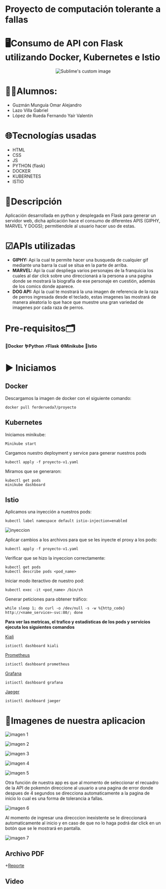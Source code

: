# Proyecto de computación tolerante a fallas

# 🖥Consumo de API con Flask utilizando Docker, Kubernetes e Istio
<p align="center">
 <img src="https://user-images.githubusercontent.com/86528554/205555513-9d28d7e8-7b87-4d0c-a346-cb1e939229b1.gif" alt="Sublime's custom image"/>
</p>

# 🧑‍💻Alumnos:
 - Guzmán Munguía Omar Alejandro
 - Lazo Villa Gabriel
 - López de Rueda Fernando Yaír Valentín


# 🌐Tecnologías usadas
 - HTML
 - CSS
 - JS
 - PYTHON (flask)
 - DOCKER
 - KUBERNETES
 - ISTIO

# 📑Descripción

Aplicación desarrollada en python y desplegada en Flask para generar un servidor web, dicha aplicación
hace el consumo de diferentes APIS (GIPHY, MARVEL Y DOGS); permitiendole al usuario hacer uso de estas.

# ☑APIs utilizadas
 - **GIPHY:** Api la cual te permite hacer una busqueda de cualquier gif mediante una barra la cual se situa en la parte de arriba.
 - **MARVEL:** Api la cual despliega varios personajes de la franquicia los cuales al dar click sobre uno direccionará a la persona a una pagína donde se mostrará la biografía de ese personaje en cuestión, además de los comics donde aparece.
  - **DOG API:** Api la cual te mostrará la una imagen de referencia de la raza de perros ingresada desde el teclado, estas imagenes las mostrará de manera aleatoria lo que hace que muestre una gran variedad de imagenes por cada raza de perros.


# Pre-requisitos🗂

**🐳Docker**
**🪱Python**
**⚡Flask**
**⚙Minikube**
**📁Istio**

# ▶ Iniciamos
Docker
---
Descargamos la imagen de docker con el siguiente comando:
```
docker pull ferderueda7/proyecto
```
Kubernetes
---
Iniciamos minikube:
```
Minikube start
```

Cargamos nuestro deployment y service para generar nuestros pods
```
kubectl apply -f proyecto-v1.yaml
```

Miramos que se generaron:
```
kubectl get pods
minikube dashboard
```
Istio
---
Aplicamos una inyección a nuestros pods:
```
kubectl label namespace default istio-injection=enabled
```
![inyeccion](https://user-images.githubusercontent.com/114009509/205819529-e0312433-0cd0-4287-8625-8f0e80046a77.png)

Aplicar cambios a los archivos para que se les inyecte el proxy a los pods:
```
kubectl apply -f proyecto-v1.yaml
```
Verificar que se hizo la inyeccion correctamente:
```
kubectl get pods
kubectl describe pods <pod_name>
```
Iniciar modo iteractivo de nuestro pod:
```
kubectl exec -it <pod_name> /bin/sh
```
Generar peticiones para obtener tráfico:
```
while sleep 1; do curl -o /dev/null -s -w %{http_code} http://<name_service>-svc:80/; done
```

**Para ver las metricas, el trafico y estadísticas de los pods y servicios ejecuta los siguientes comandos**

[Kiali](https://istio.io/latest/docs/ops/integrations/kiali/)
```
istioctl dashboard kiali
```
[Prometheus](https://istio.io/latest/docs/ops/integrations/prometheus/)
```
istioctl dashboard prometheus
```
[Grafana](https://istio.io/latest/docs/ops/integrations/grafana/)
```
istioctl dashboard grafana
```
[Jaeger](https://istio.io/latest/docs/ops/integrations/jaeger/)
```
istioctl dashboard jaeger
```


# 📱Imagenes de nuestra aplicacion

![imagen 1](https://user-images.githubusercontent.com/114009509/205428044-fe26d151-c655-4801-a608-dfe0cb4fcf4c.png)

![imagen 2](https://user-images.githubusercontent.com/114009509/205428226-21112ded-7978-483e-9a90-264e403002d0.png)

![imagen 3 ](https://user-images.githubusercontent.com/114009509/205428250-14c07ee2-3edc-4714-933b-81a04fa087ef.png)

![imagen 4](https://user-images.githubusercontent.com/114009509/205428658-8fc0fc0e-c43e-4dbe-8af8-0909b6325803.png)

![imagen 5](https://user-images.githubusercontent.com/114009509/205428707-a0e9c90e-c22d-438d-af03-7db00d5d52a4.png)


Otra función de nuestra app es que al momento de seleccionar el recuadro de la API de pokemón direccione al usuario a una pagina de error donde despues de 4 segundos se direcciona automaticamente a la pagina de inicio lo cual es una forma de tolerancia a fallas.

![imagen 6](https://user-images.githubusercontent.com/114009509/205428921-1ea3f54c-fc1d-437e-ac2d-e2c7b9ca4584.png)

Al momento de ingresar una direcccion inexistente se le direccionará automaticamente al inicio y en caso de que no lo haga podrá dar click en un botón que se le mostrará en pantalla.

![imagen 7](https://user-images.githubusercontent.com/114009509/205430214-08ada25a-105c-46dc-ba85-9a51edf84cfc.png)

Archivo PDF
---
  +[Reporte](Reporte-ProyectoFinal.pdf)
  
 Video
 ---

